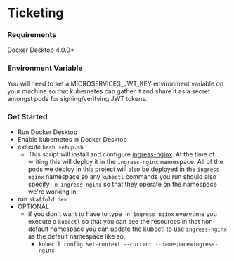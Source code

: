 # Ticketing


### Requirements
Docker Desktop 4.0.0+

### Environment Variable
You will need to set a MICROSERVICES_JWT_KEY environment variable on your machine so that kubernetes can gather it and share it as a secret amongst pods for signing/verifying JWT tokens.


### Get Started
 - Run Docker Desktop
 - Enable kubernetes in Docker Desktop
 - execute `bash setup.sh`
    - This script will install and configure [ingress-nginx](https://kubernetes.github.io/ingress-nginx/deploy/).  At the time of writing this will deploy it in the `ingress-nginx` namespace.  All of the pods we deploy in this project will also be deployed in the `ingress-nginx` namespace so any `kubectl` commands you run should also specify `-n ingress-nginx` so that they operate on the namespace we're working in.
 - run `skaffold dev`
 - OPTIONAL
   - if you don't want to have to type `-n ingress-nginx` everytime you execute a `kubectl` so that you can see the resources in that non-default namespace you can update the kubectl to use `ingress-nginx` as the default namespace like so:
     - `kubectl config set-context --current --namespace=ingress-nginx`


